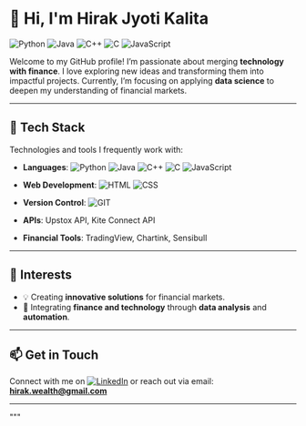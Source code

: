 
# 👋 Hi, I'm Hirak Jyoti Kalita

![Python](https://img.shields.io/badge/Python-3776AB?style=for-the-badge&logo=python&logoColor=white)
![Java](https://img.shields.io/badge/Java-007396?style=for-the-badge&logo=java&logoColor=while)
![C++](https://img.shields.io/badge/C%2B%2B-00599C?style=for-the-badge&logo=cplusplus&logoColor=white)
![C](https://img.shields.io/badge/C-00599C?style=for-the-badge&logo=c&logoColor=white)
![JavaScript](https://img.shields.io/badge/JavaScript-F7DF1E?style=for-the-badge&logo=javascript&logoColor=black)

Welcome to my GitHub profile! I’m passionate about merging **technology with finance**. I love exploring new ideas and transforming them into impactful projects. Currently, I’m focusing on applying **data science** to deepen my understanding of financial markets.

---

## 🌱 Tech Stack

Technologies and tools I frequently work with:

- **Languages**: ![Python](https://img.shields.io/badge/Python-3776AB?style=flat&logo=python&logoColor=white) ![Java](https://img.shields.io/badge/Java-007396?style=flat&logo=java&logoColor=white) ![C++](https://img.shields.io/badge/C%2B%2B-00599C?style=flat&logo=cplusplus&logoColor=white) ![C](https://img.shields.io/badge/C-00599C?style=flat&logo=c&logoColor=white) ![JavaScript](https://img.shields.io/badge/JavaScript-F7DF1E?style=flat&logo=javascript&logoColor=black)
  
- **Web Development**: ![HTML](https://img.shields.io/badge/HTML5-E34F26?style=flat&logo=html5&logoColor=white) ![CSS](https://img.shields.io/badge/CSS3-1572B6?style=flat&logo=css3&logoColor=white)

- **Version Control**: ![GIT](https://img.shields.io/badge/GIT-F05032?style=flat&logo=git&logoColor=white)

- **APIs**: Upstox API, Kite Connect API

- **Financial Tools**: TradingView, Chartink, Sensibull

---

## 👀 Interests

- 💡 Creating **innovative solutions** for financial markets.
- 🔗 Integrating **finance and technology** through **data analysis** and **automation**.

---

## 📫 Get in Touch

Connect with me on [![LinkedIn](https://img.shields.io/badge/LinkedIn-0A66C2?style=flat&logo=linkedin&logoColor=white)](https://www.linkedin.com/in/hirak-jyoti-k-015a53166/) or reach out via email: **hirak.wealth@gmail.com**

---
"""

